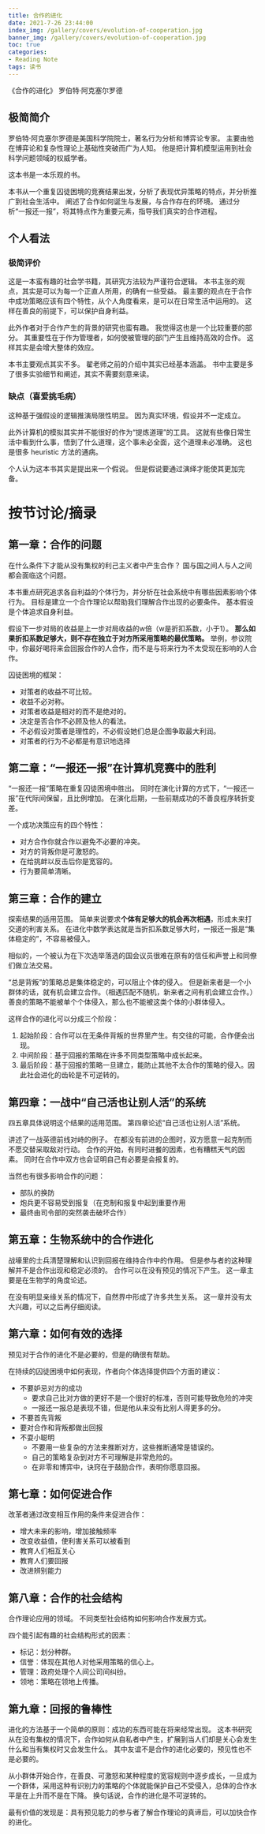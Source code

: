 ```yaml
---
title: 合作的进化
date: 2021-7-26 23:44:00
index_img: /gallery/covers/evolution-of-cooperation.jpg
banner_img: /gallery/covers/evolution-of-cooperation.jpg
toc: true
categories:
- Reading Note
tags: 读书
---
```


《合作的进化》 罗伯特·阿克塞尔罗德

<!-- more -->

## 极简简介

罗伯特·阿克塞尔罗德是美国科学院院士，著名行为分析和博弈论专家。
主要由他在博弈论和复杂性理论上基础性突破而广为人知。
他是把计算机模型运用到社会科学问题领域的权威学者。

这本书是一本乐观的书。

本书从一个重复囚徒困境的竞赛结果出发，分析了表现优异策略的特点，并分析推广到社会生活中。
阐述了合作如何诞生与发展，与合作存在的环境。
通过分析“一报还一报”，将其特点作为重要元素，指导我们真实的合作进程。

## 个人看法

### 极简评价

这是一本蛮有趣的社会学书籍，其研究方法较为严谨符合逻辑。
本书主张的观点，其实是可以为每一个正直人所用，的确有一些受益。
最主要的观点在于合作中成功策略应该有四个特性，从个人角度看来，是可以在日常生活中运用的。
这样在善良的前提下，可以保护自身利益。

此外作者对于合作产生的背景的研究也蛮有趣。
我觉得这也是一个比较重要的部分。
其重要性在于作为管理者，如何使被管理的部门产生且维持高效的合作。
这样其实是会增大整体的效应。

本书主要观点其实不多。
翟老师之前的介绍中其实已经基本涵盖。
书中主要是多了很多实验细节和阐述，其实不需要刻意来读。

### 缺点（喜爱挑毛病）

这种基于强假设的逻辑推演局限性明显。
因为真实环境，假设并不一定成立。

此外计算机的模拟其实并不能很好的作为“提炼道理”的工具。
这就有些像日常生活中看到什么事，悟到了什么道理，这个事未必全面，这个道理未必准确。
这也是很多 heuristic 方法的通病。

个人认为这本书其实是提出来一个假说。
但是假说要通过演绎才能使其更加完备。

# 按节讨论/摘录

## 第一章：合作的问题

在什么条件下才能从没有集权的利己主义者中产生合作？
国与国之间人与人之间都会面临这个问题。

本书重点研究追求各自利益的个体行为，并分析在社会系统中有哪些因素影响个体行为。
目标是建立一个合作理论以帮助我们理解合作出现的必要条件。
基本假设是个体追求自身利益。

假设下一步对局的收益是上一步对局收益的w倍（w是折扣系数，小于1）。
**那么如果折扣系数足够大，则不存在独立于对方所采用策略的最优策略。**
举例，参议院中，你最好喝将来会回报合作的人合作，而不是与将来行为不太受现在影响的人合作。

囚徒困境的框架：
- 对策者的收益不可比较。
- 收益不必对称。
- 对策者收益是相对的而不是绝对的。
- 决定是否合作不必顾及他人的看法。
- 不必假设对策者是理性的，不必假设她们总是企图争取最大利润。
- 对策者的行为不必都是有意识地选择

## 第二章：“一报还一报”在计算机竞赛中的胜利

“一报还一报”策略在重复囚徒困境中胜出。
同时在演化计算的方式下，“一报还一报”在代际间保留，且比例增加。
在演化后期，一些前期成功的不善良程序转折变差。

一个成功决策应有的四个特性：
- 对方合作你就合作以避免不必要的冲突。
- 对方的背叛你是可激怒的。
- 在给挑衅以反击后你是宽容的。
- 行为要简单清晰。

## 第三章：合作的建立

探索结果的适用范围。
简单来说要求**个体有足够大的机会再次相遇**，形成未来打交道的利害关系。
在进化中数学表达就是当折扣系数足够大时，一报还一报是“集体稳定的”，不容易被侵入。

相似的，一个被认为在下次选举落选的国会议员很难在原有的信任和声誉上和同僚们做立法交易。

“总是背叛”的策略总是集体稳定的，可以阻止个体的侵入。
但是新来者是一个小群体的话，就有机会建立合作。（相遇匹配不随机，新来者之间有机会建立合作。）
善良的策略不能被单个个体侵入，那么也不能被这类个体的小群体侵入。

这样合作的进化可以分成三个阶段：
1. 起始阶段：合作可以在无条件背叛的世界里产生。有交往的可能，合作便会出现。
2. 中间阶段：基于回报的策略在许多不同类型策略中成长起来。
3. 最后阶段：基于回报的策略一旦建立，能防止其他不太合作的策略的侵入。因此社会进化的齿轮是不可逆转的。

## 第四章：一战中“自己活也让别人活”的系统

四五章具体说明这个结果的适用范围。
第四章论述“自己活也让别人活”系统。

讲述了一战英德前线对峙的例子。
在都没有前进的企图时，双方愿意一起克制而不愿交替采取敌对行动。
合作的开始，有同时进餐的因素，也有糟糕天气的因素。
同时在合作中双方也会证明自己有必要是会报复的。

当然也有很多影响合作的问题：
- 部队的换防
- 炮兵更不容易受到报复（在克制和报复中起到重要作用
- 最终由司令部的突然袭击破坏合作）

## 第五章：生物系统中的合作进化

战壕里的士兵清楚理解和认识到回报在维持合作中的作用。
但是参与者的这种理解并不是合作出现和稳定必须的。
合作可以在没有预见的情况下产生。
这一章主要是在生物学的角度论述。

在没有明显亲缘关系的情况下，自然界中形成了许多共生关系。
这一章并没有太大兴趣，可以之后再仔细阅读。

## 第六章：如何有效的选择

预见对于合作的进化不是必要的，但是的确很有帮助。

在持续的囚徒困境中如何表现，作者向个体选择提供四个方面的建议：
- 不要妒忌对方的成功
  - 要求自己比对方做的更好不是一个很好的标准，否则可能导致危险的冲突
  - 一报还一报总是表现不错，但是他从来没有比别人得更多的分。
- 不要首先背叛
- 要对合作和背叛都做出回报
- 不耍小聪明
  - 不要用一些复杂的方法来推断对方，这些推断通常是错误的。
  - 自己的策略复杂到对方不可理解是非常危险的。
  - 在非零和博弈中，诀窍在于鼓励合作，表明你愿意回报。

## 第七章：如何促进合作

改革者通过改变相互作用的条件来促进合作：
- 增大未来的影响，增加接触频率
- 改变收益值，使利害关系可以被看到
- 教育人们相互关心
- 教育人们要回报
- 改进辨别能力

## 第八章：合作的社会结构

合作理论应用的领域。
不同类型社会结构如何影响合作发展方式。

四个能引起有趣的社会结构形式的因素：
- 标记：划分种群。
- 信誉：体现在其他人对他采用策略的信心上。
- 管理：政府处理个人间公司间纠纷。
- 领地：策略在领地上传播。

## 第九章：回报的鲁棒性

进化的方法基于一个简单的原则：成功的东西可能在将来经常出现。
这本书研究从在没有集权的情况下，合作如何从自私者中产生，扩展到当人们却是关心会发生什么和当有集权时又会发生什么。
其中友谊不是合作的进化必要的，预见性也不是必要的。

从小群体开始合作，在善良、可激怒和某种程度的宽容规则中逐步成长，一旦成为一个群体，采用这种有识别力的策略的个体就能保护自己不受侵入，总体的合作水平是在上升而不是在下降。
换句话说，合作的进化是不可逆转的。

最有价值的发现是：具有预见能力的参与者了解合作理论的真谛后，可以加快合作的进化。